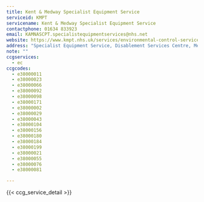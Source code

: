 ```yaml
---
title: Kent & Medway Specialist Equipment Service
serviceid: KMPT
servicename: Kent & Medway Specialist Equipment Service
contactphone: 01634 833923
email: KAMNASCPT.specialistequipmentservices@nhs.net
website: https://www.kmpt.nhs.uk/services/environmental-control-service/7017
address: "Specialist Equipment Service, Disablement Services Centre, Medway Hospital, Windmill Road, Gillingham, Kent ME7 5PA"
note: ""
ccgservices:
  - ec
ccgcodes:
  - e38000011
  - e38000023
  - e38000066
  - e38000092
  - e38000098
  - e38000171
  - e38000002
  - e38000029
  - e38000043
  - e38000104
  - e38000156
  - e38000180
  - e38000184
  - e38000199
  - e38000021
  - e38000055
  - e38000076
  - e38000081

---
```


{{< ccg_service_detail >}}
